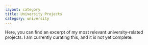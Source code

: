 ```yaml
---
layout: category
title: University Projects
category: university
---
```


Here, you can find an excerpt of my most relevant university-related projects.
I am currently curating this, and it is not yet complete.